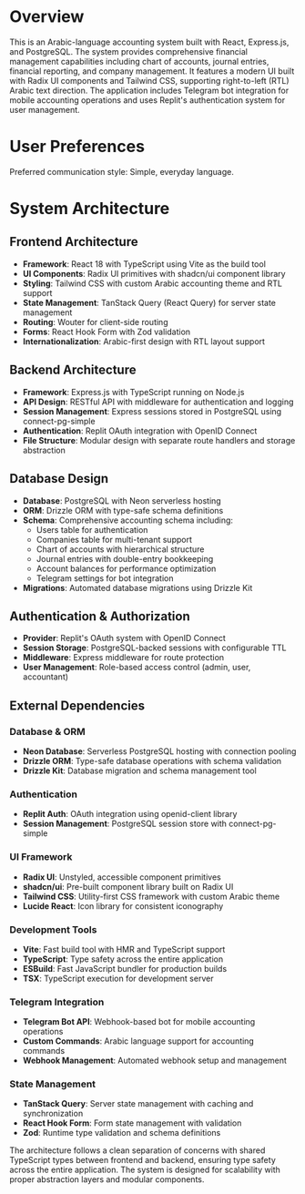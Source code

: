 # Overview

This is an Arabic-language accounting system built with React, Express.js, and PostgreSQL. The system provides comprehensive financial management capabilities including chart of accounts, journal entries, financial reporting, and company management. It features a modern UI built with Radix UI components and Tailwind CSS, supporting right-to-left (RTL) Arabic text direction. The application includes Telegram bot integration for mobile accounting operations and uses Replit's authentication system for user management.

# User Preferences

Preferred communication style: Simple, everyday language.

# System Architecture

## Frontend Architecture
- **Framework**: React 18 with TypeScript using Vite as the build tool
- **UI Components**: Radix UI primitives with shadcn/ui component library
- **Styling**: Tailwind CSS with custom Arabic accounting theme and RTL support
- **State Management**: TanStack Query (React Query) for server state management
- **Routing**: Wouter for client-side routing
- **Forms**: React Hook Form with Zod validation
- **Internationalization**: Arabic-first design with RTL layout support

## Backend Architecture
- **Framework**: Express.js with TypeScript running on Node.js
- **API Design**: RESTful API with middleware for authentication and logging
- **Session Management**: Express sessions stored in PostgreSQL using connect-pg-simple
- **Authentication**: Replit OAuth integration with OpenID Connect
- **File Structure**: Modular design with separate route handlers and storage abstraction

## Database Design
- **Database**: PostgreSQL with Neon serverless hosting
- **ORM**: Drizzle ORM with type-safe schema definitions
- **Schema**: Comprehensive accounting schema including:
  - Users table for authentication
  - Companies table for multi-tenant support
  - Chart of accounts with hierarchical structure
  - Journal entries with double-entry bookkeeping
  - Account balances for performance optimization
  - Telegram settings for bot integration
- **Migrations**: Automated database migrations using Drizzle Kit

## Authentication & Authorization
- **Provider**: Replit's OAuth system with OpenID Connect
- **Session Storage**: PostgreSQL-backed sessions with configurable TTL
- **Middleware**: Express middleware for route protection
- **User Management**: Role-based access control (admin, user, accountant)

## External Dependencies

### Database & ORM
- **Neon Database**: Serverless PostgreSQL hosting with connection pooling
- **Drizzle ORM**: Type-safe database operations with schema validation
- **Drizzle Kit**: Database migration and schema management tool

### Authentication
- **Replit Auth**: OAuth integration using openid-client library
- **Session Management**: PostgreSQL session store with connect-pg-simple

### UI Framework
- **Radix UI**: Unstyled, accessible component primitives
- **shadcn/ui**: Pre-built component library built on Radix UI
- **Tailwind CSS**: Utility-first CSS framework with custom Arabic theme
- **Lucide React**: Icon library for consistent iconography

### Development Tools
- **Vite**: Fast build tool with HMR and TypeScript support
- **TypeScript**: Type safety across the entire application
- **ESBuild**: Fast JavaScript bundler for production builds
- **TSX**: TypeScript execution for development server

### Telegram Integration
- **Telegram Bot API**: Webhook-based bot for mobile accounting operations
- **Custom Commands**: Arabic language support for accounting commands
- **Webhook Management**: Automated webhook setup and management

### State Management
- **TanStack Query**: Server state management with caching and synchronization
- **React Hook Form**: Form state management with validation
- **Zod**: Runtime type validation and schema definitions

The architecture follows a clean separation of concerns with shared TypeScript types between frontend and backend, ensuring type safety across the entire application. The system is designed for scalability with proper abstraction layers and modular components.